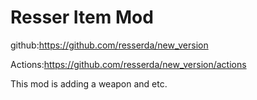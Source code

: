 # Resser Item Mod
github:https://github.com/resserda/new_version

Actions:https://github.com/resserda/new_version/actions

This mod is adding a weapon and etc.
